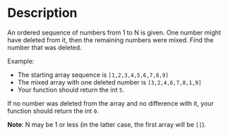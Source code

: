 # Description

An ordered sequence of numbers from 1 to N is given. One number might have deleted from it, then the remaining numbers were mixed. Find the number that was deleted.

Example:

- The starting array sequence is `[1,2,3,4,5,6,7,8,9]`
- The mixed array with one deleted number is `[3,2,4,6,7,8,1,9]`
- Your function should return the int `5`.

If no number was deleted from the array and no difference with it, your function should return the int `0`.

**Note**: N may be 1 or less (in the latter case, the first array will be `[]`).
